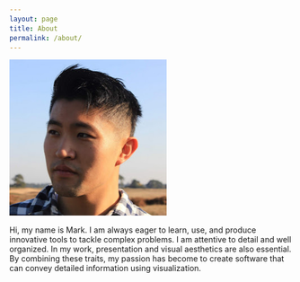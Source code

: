 ```yaml
---
layout: page
title: About
permalink: /about/
---
```


<img class="profile_picture" src="/about/me.jpg" alt="Mark">

Hi,  my  name  is  Mark.  I  am  always  eager  to  learn,  use,  and produce innovative tools to tackle complex problems. I am attentive to detail and well organized.  In my work, presentation  and  visual  aesthetics  are  also  essential.  By  combining these traits, my passion has become to create software that can convey detailed information using visualization.

<!-- I was born in Xi An (西安), China, and moved to Shenzhen (深圳) for elementary school. At the age of 9, I migrated with my parents to Eindhoven, The Netherlands. At the International School, I was tought Dutch rapidly and I was well integrated within a year.  -->